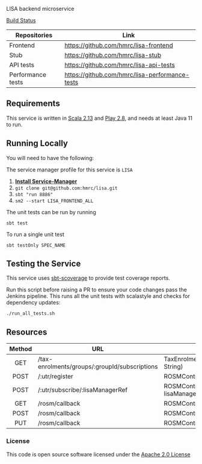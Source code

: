 LISA backend microservice

[Build Status](https://build.tax.service.gov.uk/job/LISA/job/lisa/)

| Repositories      | Link                                           |
|-------------------|------------------------------------------------|
| Frontend          | https://github.com/hmrc/lisa-frontend          |
| Stub              | https://github.com/hmrc/lisa-stub              |
| API tests         | https://github.com/hmrc/lisa-api-tests         |
| Performance tests | https://github.com/hmrc/lisa-performance-tests |

## Requirements

This service is written in [Scala 2.13](http://www.scala-lang.org/) and [Play 2.8](http://playframework.com/), and needs at least Java 11 to run.

## Running Locally

You will need to have the following:

The service manager profile for this service is `LISA`

1. **[Install Service-Manager](https://github.com/hmrc/sm2)**
2. `git clone git@github.com:hmrc/lisa.git`
3. `sbt "run 8886"`
4. `sm2 --start LISA_FRONTEND_ALL`

The unit tests can be run by running
```
sbt test
```

To run a single unit test
```
sbt testOnly SPEC_NAME
```

## Testing the Service

This service uses [sbt-scoverage](https://github.com/scoverage/sbt-scoverage) to provide test coverage reports.

Run this script before raising a PR to ensure your code changes pass the Jenkins pipeline. This runs all the unit tests with scalastyle and checks for dependency updates:

```
./run_all_tests.sh
```

## Resources

| Method | URL                                            | Description |
| :---: | ----------------------------------------------- | ---------------------------------------------------------------------- |
|  GET  |  /tax-enrolments/groups/:groupId/subscriptions  | TaxEnrolmentController.getSubscriptionsForGroupId(groupId: String) |
|  POST |  /:utr/register                                 | ROSMController.register(utr: String) |
|  POST |  /:utr/subscribe/:lisaManagerRef                | ROSMController.submitSubscription(utr: String, lisaManagerRef: String) |
|  GET  |  /rosm/callback                                 | ROSMController.subscriptionCallback() |
|  POST |  /rosm/callback                                 | ROSMController.subscriptionCallback() |
|  PUT  |  /rosm/callback                                 | ROSMController.subscriptionCallback() |

### License

This code is open source software licensed under the [Apache 2.0 License]("http://www.apache.org/licenses/LICENSE-2.0.html")
